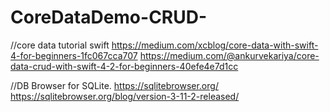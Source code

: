 # CoreDataDemo-CRUD-

//core data tutorial swift
https://medium.com/xcblog/core-data-with-swift-4-for-beginners-1fc067cca707
https://medium.com/@ankurvekariya/core-data-crud-with-swift-4-2-for-beginners-40efe4e7d1cc

//DB Browser for SQLite.
https://sqlitebrowser.org/
https://sqlitebrowser.org/blog/version-3-11-2-released/
